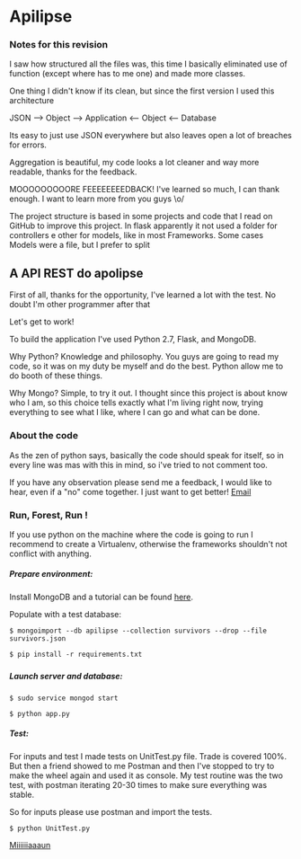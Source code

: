 # Apilipse

### Notes for this revision

I saw how structured all the files was, this time I basically eliminated use of function (except where has to me one) and made more classes.

One thing I didn't know if its clean, but since the first version I used this architecture

JSON --> Object --> Application <-- Object <-- Database

Its easy to just use JSON everywhere but also leaves open a lot of breaches for errors.

Aggregation is beautiful, my code looks a lot cleaner and way more readable, thanks for the feedback.

MOOOOOOOOORE FEEEEEEEEDBACK! I've learned so much, I can thank enough. I want to learn more from you guys \o/

The project structure is based in some projects and code that I read on GitHub to improve this project. In flask apparently it not used a folder for controllers e other for models, like in most Frameworks. Some cases Models were a file, but I prefer to split

## A API REST do apolipse

First of all, thanks for the opportunity, I've learned a lot with the test. No doubt I'm other programmer after that

Let's get to work!

To build the application I've used Python 2.7, Flask, and MongoDB.

Why Python? Knowledge and philosophy. You guys are going to read my code, so it was on my duty be myself and do the best. Python allow me to do booth of these things.

Why Mongo? Simple, to try it out. I thought since this project is about know who I am, so this choice tells exactly what I'm living right now, trying everything to see what I like, where I can go and what can be done.


### About the code

As the zen of python says, basically the code should speak for itself, so in every line was mas with this in mind, so i've tried to not comment too.

If you have any observation please send me a feedback, I would like to hear, even if a "no" come together. I just want to get better! [Email](mailto:caique.mitsuoka@gmail.com)

### Run, Forest, Run !

If you use python on the machine where the code is going to run I recommend to create a Virtualenv, otherwise the frameworks shouldn't not conflict with anything.

##### Prepare environment:

Install MongoDB and a tutorial can be found [here](https://docs.mongodb.com/manual/tutorial/install-mongodb-on-ubuntu/).

Populate with a test database:

`$ mongoimport --db apilipse --collection survivors --drop --file survivors.json
`

`$ pip install -r requirements.txt
`

#####

##### Launch server and database:

`$ sudo service mongod start
`

`$ python app.py
`

##### Test:

For inputs and test I made tests on UnitTest.py file. Trade is covered 100%.
But then a friend showed to me Postman and then I've stopped to try to make the wheel again and used it as console.
My test routine was the two test, with postman iterating 20-30 times to make sure everything was stable.

So for inputs please use postman and import the tests.

`$ python UnitTest.py
`


[Miiiiiiaaaun](https://www.youtube.com/watch?v=fhkgNTmrXFY)
